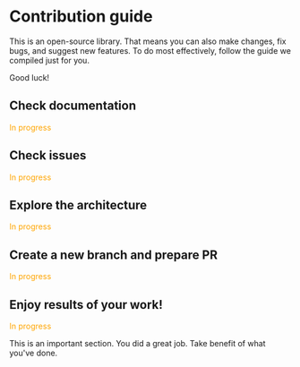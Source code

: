 # Contribution guide

This is an open-source library. That means you can also make changes, 
fix bugs, and suggest new features. To do most effectively, follow the 
guide we compiled just for you. 

Good luck!

## Check documentation 
<span style="color:orange">In progress</span>

## Check issues 
<span style="color:orange">In progress</span>

## Explore the architecture
<span style="color:orange">In progress</span>

## Create a new branch and prepare PR
<span style="color:orange">In progress</span>

## Enjoy results of your work!
<span style="color:orange">In progress</span>

This is an important section. You did a great job. Take benefit of what you've done.
